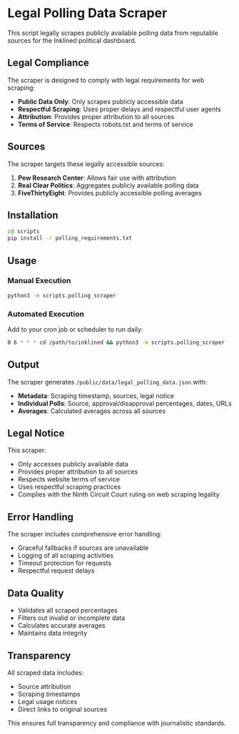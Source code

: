 # Legal Polling Data Scraper

This script legally scrapes publicly available polling data from reputable sources for the Inklined political dashboard.

## Legal Compliance

The scraper is designed to comply with legal requirements for web scraping:

- **Public Data Only**: Only scrapes publicly accessible data
- **Respectful Scraping**: Uses proper delays and respectful user agents
- **Attribution**: Provides proper attribution to all sources
- **Terms of Service**: Respects robots.txt and terms of service

## Sources

The scraper targets these legally accessible sources:

1. **Pew Research Center**: Allows fair use with attribution
2. **Real Clear Politics**: Aggregates publicly available polling data
3. **FiveThirtyEight**: Provides publicly accessible polling averages

## Installation

```bash
cd scripts
pip install -r polling_requirements.txt
```

## Usage

### Manual Execution
```bash
python3 -m scripts.polling_scraper
```

### Automated Execution
Add to your cron job or scheduler to run daily:
```bash
0 6 * * * cd /path/to/inklined && python3 -m scripts.polling_scraper
```

## Output

The scraper generates `/public/data/legal_polling_data.json` with:

- **Metadata**: Scraping timestamp, sources, legal notice
- **Individual Polls**: Source, approval/disapproval percentages, dates, URLs
- **Averages**: Calculated averages across all sources

## Legal Notice

This scraper:
- Only accesses publicly available data
- Provides proper attribution to all sources
- Respects website terms of service
- Uses respectful scraping practices
- Complies with the Ninth Circuit Court ruling on web scraping legality

## Error Handling

The scraper includes comprehensive error handling:
- Graceful fallbacks if sources are unavailable
- Logging of all scraping activities
- Timeout protection for requests
- Respectful request delays

## Data Quality

- Validates all scraped percentages
- Filters out invalid or incomplete data
- Calculates accurate averages
- Maintains data integrity

## Transparency

All scraped data includes:
- Source attribution
- Scraping timestamps
- Legal usage notices
- Direct links to original sources

This ensures full transparency and compliance with journalistic standards.
